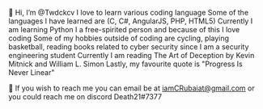 👋 Hi, I’m @Twdckcv
I love to learn various coding language
Some of the languages I have learned are (C, C#, AngularJS, PHP, HTML5)
Currently I am learning Python
I a free-spirited person and because of this I love coding
Some of my hobbies outside of coding are cycling, playing basketball, reading books related to cyber security since I am a security engineering student
Currently I am reading The Art of Deception by Kevin Mitnick and William L. Simon
Lastly, my favourite quote is "Progress Is Never Linear"

📧 If you wish to reach me you can email be at iamCRubaiat@gmail.com
or you could reach me on discord Death21#7377
